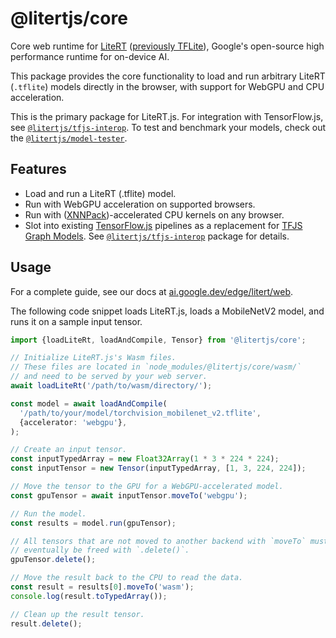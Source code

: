 # @litertjs/core

Core web runtime for [LiteRT](https://ai.google.dev/edge/litert) ([previously
TFLite](https://developers.googleblog.com/en/tensorflow-lite-is-now-litert/)),
Google's open-source high performance runtime for on-device AI.

This package provides the core functionality to load and run arbitrary LiteRT
(`.tflite`) models directly in the browser, with support for WebGPU and CPU
acceleration.

This is the primary package for LiteRT.js. For integration with TensorFlow.js,
see
[`@litertjs/tfjs-interop`](https://www.npmjs.com/package/@litertjs/tfjs-interop).
To test and benchmark your models, check out the
[`@litertjs/model-tester`](https://www.npmjs.com/package/@litertjs/model-tester).

## Features

-   Load and run a LiteRT (.tflite) model.
-   Run with WebGPU acceleration on supported browsers.
-   Run with ([XNNPack](https://github.com/google/XNNPACK))-accelerated CPU
    kernels on any browser.
-   Slot into existing [TensorFlow.js](https://github.com/tensorflow/tfjs)
    pipelines as a replacement for [TFJS Graph
    Models](https://js.tensorflow.org/api/latest/#loadGraphModel). See
    [`@litertjs/tfjs-interop`](https://www.npmjs.com/package/@litertjs/tfjs-interop)
    package for details.

## Usage

For a complete guide, see our docs at
[ai.google.dev/edge/litert/web](https://ai.google.dev/edge/litert/web).

The following code snippet loads LiteRT.js, loads a MobileNetV2 model, and runs
it on a sample input tensor.

```typescript
import {loadLiteRt, loadAndCompile, Tensor} from '@litertjs/core';

// Initialize LiteRT.js's Wasm files.
// These files are located in `node_modules/@litertjs/core/wasm/`
// and need to be served by your web server.
await loadLiteRt('/path/to/wasm/directory/');

const model = await loadAndCompile(
  '/path/to/your/model/torchvision_mobilenet_v2.tflite',
  {accelerator: 'webgpu'},
);

// Create an input tensor.
const inputTypedArray = new Float32Array(1 * 3 * 224 * 224);
const inputTensor = new Tensor(inputTypedArray, [1, 3, 224, 224]);

// Move the tensor to the GPU for a WebGPU-accelerated model.
const gpuTensor = await inputTensor.moveTo('webgpu');

// Run the model.
const results = model.run(gpuTensor);

// All tensors that are not moved to another backend with `moveTo` must
// eventually be freed with `.delete()`.
gpuTensor.delete();

// Move the result back to the CPU to read the data.
const result = results[0].moveTo('wasm');
console.log(result.toTypedArray());

// Clean up the result tensor.
result.delete();
```